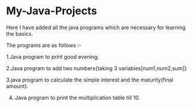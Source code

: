 # My-Java-Projects

Here I have added all the java programs which are necessary for learning the basics.




The programs are as follows :-     




1.Java program to print good evening.


2.Java program to add two numbers{taking 3 variables[num1,num2,sum]}


3.java program to calculate the simple interest and the maturity(final amount).


4. Java program to print the multiplication table till 10.
